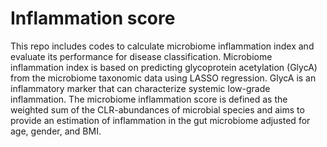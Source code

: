 # Inflammation score

This repo includes codes to calculate microbiome inflammation index and evaluate its performance for disease classification. Microbiome inflammation index is based on predicting glycoprotein acetylation (GlycA) from the microbiome taxonomic data using LASSO regression. GlycA is an inflammatory marker that can characterize systemic low-grade inflammation. The microbiome inflammation score is defined as the weighted sum of the CLR-abundances of microbial species and aims to provide an estimation of inflammation in the gut microbiome adjusted for age, gender, and BMI. 
